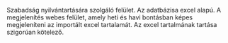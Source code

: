 Szabadság nyilvántartására szolgáló felület. Az adatbázisa excel alapú. 
A megjelenítés webes felület, amely heti és havi bontásban képes megjeleníteni az importált excel tartalamát.
Az excel tartalmának tartása szigorúan kötelező.
